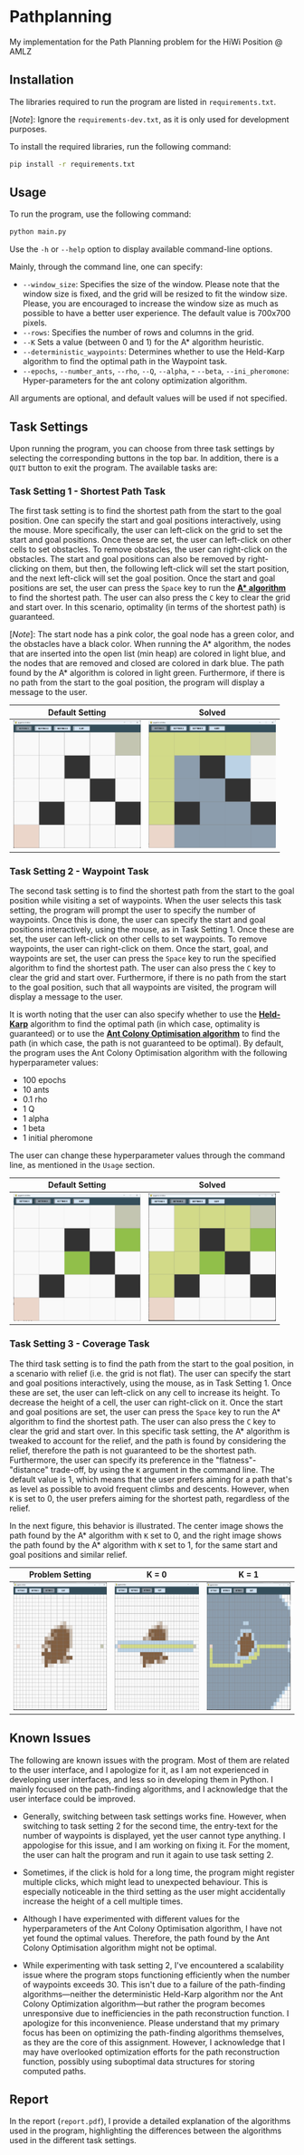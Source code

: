 # Pathplanning

My implementation for the Path Planning problem for the HiWi Position @ AMLZ

## Installation

The libraries required to run the program are listed in ``requirements.txt``. 

[*Note*]: Ignore the ``requirements-dev.txt``, as it is only used 
for development purposes.

To install the required libraries, run the following command:

```bash 
pip install -r requirements.txt
```

## Usage

To run the program, use the following command:

```bash
python main.py
```

Use the ``-h`` or ``--help`` option to display available command-line options.

Mainly, through the command line, one can specify:
- ``--window_size``: Specifies the size of the window. Please note that the window size is fixed, and the grid will be resized to fit the window size. Please, you are encouraged to increase the window size as much as possible to have a better user experience. The default value is 700x700 pixels.
- ``--rows``: Specifies the number of rows and columns in the grid.
- ``--K`` Sets a value (between 0 and 1) for the A* algorithm heuristic.
- ``--deterministic_waypoints``: Determines whether to use the Held-Karp algorithm to find the optimal path in the Waypoint task.
- ``--epochs``, ``--number_ants``, ``--rho``, ``--Q``, ``--alpha``, - ``--beta``, ``--ini_pheromone``: Hyper-parameters for the ant colony optimization algorithm.

All arguments are optional, and default values will be used if not specified.

## Task Settings
Upon running the program, you can choose from three task settings by selecting the corresponding buttons in the top bar. In addition, there is a ``QUIT`` button to exit the program. 
The available tasks are:


### Task Setting 1 - Shortest Path Task

The first task setting is to find the shortest path from the start to the goal position. One can specify the start and goal positions interactively, using the mouse. More specifically, the user can left-click on the grid to set the start and goal positions. Once these are set, the user can left-click on other cells to set obstacles. To remove obstacles, the user can right-click on the obstacles. The start and goal positions can also be removed by right-clicking on them, but then, the following left-click will set the start position, and the next left-click will set the goal position. Once the start and goal positions are set, the user can press the ``Space`` key to run the [**A\* algorithm**](https://en.wikipedia.org/wiki/A*_search_algorithm) to find the shortest path. The user can also press the ``C`` key to clear the grid and start over. In this scenario, optimality (in terms of the shortest path) is guaranteed.

[*Note*]: The start node has a pink color, the goal node has a green color, and the obstacles have a black color. When running the A* algorithm, the nodes that are inserted into the open list (min heap) are colored in light blue, and the nodes that are removed and closed are colored in dark blue. The path found by the A* algorithm is colored in light green. Furthermore, if there is no path from the start to the goal position, the program will display a message to the user.

| Default Setting                  |   Solved |
|---------------------------|---------------------------|
| <img src="images/setting1_empty.png" alt="Caption for Image 1" style="width: 225px; height: 225px;"> | <img src="images/tasksetting1_hiwiexample.png" alt="Caption for Image 2" style="width: 225px; height: 225px;"> 

### Task Setting 2 - Waypoint Task
The second task setting is to find the shortest path from the start to the goal position while visiting a set of waypoints. When the user selects this task setting, the program will prompt the user to specify the number of waypoints. Once this is done, the user can specify the start and goal positions interactively, using the mouse, as in Task Setting 1. Once these are set, the user can left-click on other cells to set waypoints. To remove waypoints, the user can right-click on them. Once the start, goal, and waypoints are set, the user can press the ``Space`` key to run the specified algorithm to find the shortest path. The user can also press the ``C`` key to clear the grid and start over. Furthermore, if there is no path from the start to the goal position, such that all waypoints are visited, the program will display a message to the user.

It is worth noting that the user can also specify whether to use the [**Held-Karp**](https://en.wikipedia.org/wiki/Held%E2%80%93Karp_algorithm) algorithm to find the optimal path (in which case, optimality is guaranteed) or to use the [**Ant Colony Optimisation algorithm**](https://en.wikipedia.org/wiki/Ant_colony_optimization_algorithms) to find the path (in which case, the path is not guaranteed to be optimal). By default, the program uses the Ant Colony Optimisation algorithm with the following hyperparameter values:

- 100 epochs
- 10 ants
- 0.1 rho
- 1 Q
- 1 alpha
- 1 beta
- 1 initial pheromone

The user can change these hyperparameter values through the command line, as mentioned in the ``Usage`` section.

| Default Setting                  |   Solved |
|---------------------------|---------------------------|
| <img src="images/setting2_empty.png" alt="Caption for Image 1" style="width: 225px; height: 225px;"> | <img src="images/setting2_hiwiexample.png" alt="Caption for Image 2" style="width: 225px; height: 225px;"> 

### Task Setting 3 - Coverage Task

The third task setting is to find the path from the start to the goal position, in a scenario with relief (i.e. the grid is not flat). The user can specify the start and goal positions interactively, using the mouse, as in Task Setting 1. Once these are set, the user can left-click on any cell to increase its height. To decrease the height of a cell, the user can right-click on it. Once the start and goal positions are set, the user can press the ``Space`` key to run the A* algorithm to find the shortest path. The user can also press the ``C`` key to clear the grid and start over. In this specific task setting, the A* algorithm is tweaked to account for the relief, and the path is found by considering the relief, therefore the path is not guaranteed to be the shortest path. Furthermore, the user can specify its preference in the "flatness"-"distance" trade-off, by using the ``K`` argument in the command line. The default value is 1, which means that the user prefers  aiming for a path that's as level as possible to avoid frequent climbs and descents. However, when ``K`` is set to 0, the user prefers aiming for the shortest path, regardless of the relief. 

In the next figure, this behavior is illustrated. The center image shows the path found by the A* algorithm with ``K`` set to 0, and the right image shows the path found by the A* algorithm with ``K`` set to 1, for the same start and goal positions and similar relief.

| Problem Setting                  | K = 0                  | K = 1                   |
|---------------------------|---------------------------|---------------------------|
| <img src="images/setting3_k0_exampleA.png" alt="Caption for Image 1" style="width: 225px; height: 225px;"> | <img src="images/setting3_k0_exampleB.png" alt="Caption for Image 2" style="width: 225px; height: 225px;"> | <img src="images/setting3_k0_exampleC.png" alt="Caption for Image 3" style="width: 225px; height: 225px;"> |


## Known Issues

The following are known issues with the program. Most of them are related to the user interface, and I apologize for it, as I am not experienced in developing user interfaces, and less so in developing them in Python.
I mainly focused on the path-finding algorithms, and I acknowledge that the user interface could be improved.

- Generally, switching between task settings works fine. However, when switching to task setting 2 for the second time, the entry-text for the number of waypoints is displayed, yet the user cannot type anything. I appologise for this issue, and I am working on fixing it. For the moment, the user can halt the program and run it again to use task setting 2.

- Sometimes, if the click is hold for a long time, the program might register multiple clicks, which might lead to unexpected behaviour. This is especially noticeable in the third setting as the user might accidentally increase the height of a cell multiple times. 

- Although I have experimented with different values for the hyperparameters of the Ant Colony Optimisation algorithm, I have not yet found the optimal values. Therefore, the path found by the Ant Colony Optimisation algorithm might not be optimal. 

- While experimenting with task setting 2, I've encountered a scalability issue where the program stops functioning efficiently when the number of waypoints exceeds 30. This isn't due to a failure of the path-finding algorithms—neither the deterministic Held-Karp algorithm nor the Ant Colony Optimization algorithm—but rather the program becomes unresponsive due to inefficiencies in the path reconstruction function. I apologize for this inconvenience. Please understand that my primary focus has been on optimizing the path-finding algorithms themselves, as they are the core of this assignment. However, I acknowledge that I may have overlooked optimization efforts for the path reconstruction function, possibly using suboptimal data structures for storing computed paths.

## Report

In the report (``report.pdf``), I provide a detailed explanation of the algorithms used in the program, highlighting the differences between the algorithms used in the different task settings. 

